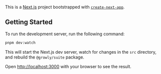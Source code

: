 This is a [Next.js](https://nextjs.org/) project bootstrapped with [`create-next-app`](https://github.com/vercel/next.js/tree/canary/packages/create-next-app).

## Getting Started

To run the development server, run the following command:

```bash
pnpm dev:watch
```

This will start the Next.js dev server, watch for changes in the `src` directory, and rebuild the `@growly/suite` package.

Open [http://localhost:3000](http://localhost:3000) with your browser to see the result.

